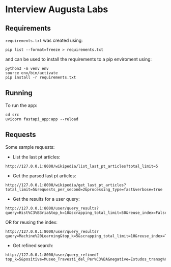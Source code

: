 # Interview Augusta Labs

## Requirements

`requirements.txt` was created using:

 ```shell
 pip list --format=freeze > requirements.txt
 ```
 and can be used to install the requirements to a pip enviroment using:
```shell
python3 -m venv env
source env/bin/activate
pip install -r requirements.txt
```

## Running

To run the app:
```shell
cd src
uvicorn fastapi_app:app --reload
```

## Requests

Some sample requests:

- List the last pt articles:
```shell
http://127.0.0.1:8000/wikipedia/list_last_pt_articles?total_limit=5
```

- Get the parsed last pt articles:
```shell
http://127.0.0.1:8000/wikipedia/get_last_pt_articles?total_limit=5&requests_per_second=2&processing_type=fast&verbose=true
```

- Get the results for a user query:

```shell
http://127.0.0.1:8000/user/query_results?query=Hist%C3%B3ria&top_k=10&scrapping_total_limit=50&reuse_index=False
```

OR for reusing the index:

```shell
http://127.0.0.1:8000/user/query_results?query=Machine%20Learning&top_k=5&scrapping_total_limit=10&reuse_index=True
``` 

- Get refined search:
```shell
http://127.0.0.1:8000/user/query_refined?top_k=5&positive=Museo_Travesti_del_Per%C3%BA&negative=Estudos_transg%C3%AAnero&negative=One_of_Ours
```